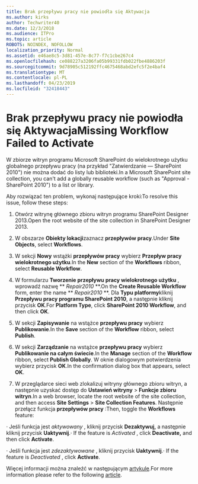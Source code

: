 ```yaml
---
title: Brak przepływu pracy nie powiodła się Aktywacja
ms.author: kirks
author: Techwriter40
ms.date: 12/3/2018
ms.audience: ITPro
ms.topic: article
ROBOTS: NOINDEX, NOFOLLOW
localization_priority: Normal
ms.assetid: e46ae8c5-3d81-457e-8c77-f7c1cbe267c4
ms.openlocfilehash: ce088227a3206fa05b99331fdb022fbe4886203f
ms.sourcegitcommit: 9d78905c512192ffc4675468abd2efc5f2e4baf4
ms.translationtype: MT
ms.contentlocale: pl-PL
ms.lasthandoff: 04/23/2019
ms.locfileid: "32418443"
---
```

# <a name="missing-workflow-failed-to-activate"></a><span data-ttu-id="c05b9-102">Brak przepływu pracy nie powiodła się Aktywacja</span><span class="sxs-lookup"><span data-stu-id="c05b9-102">Missing Workflow Failed to Activate</span></span>

<span data-ttu-id="c05b9-103">W zbiorze witryn programu Microsoft SharePoint do wielokrotnego użytku globalnego przepływu pracy (na przykład "Zatwierdzanie — SharePoint 2010") nie można dodać do listy lub biblioteki.</span><span class="sxs-lookup"><span data-stu-id="c05b9-103">In a Microsoft SharePoint site collection, you can't add a globally reusable workflow (such as "Approval - SharePoint 2010") to a list or library.</span></span>
  
<span data-ttu-id="c05b9-104">Aby rozwiązać ten problem, wykonaj następujące kroki:</span><span class="sxs-lookup"><span data-stu-id="c05b9-104">To resolve this issue, follow these steps:</span></span> 
  
1. <span data-ttu-id="c05b9-105">Otwórz witrynę głównego zbioru witryn programu SharePoint Designer 2013.</span><span class="sxs-lookup"><span data-stu-id="c05b9-105">Open the root website of the site collection in SharePoint Designer 2013.</span></span>
  
2. <span data-ttu-id="c05b9-106">W obszarze **Obiekty lokacji**zaznacz **przepływów pracy**.</span><span class="sxs-lookup"><span data-stu-id="c05b9-106">Under **Site Objects**, select **Workflows**.</span></span> 
  
3. <span data-ttu-id="c05b9-107">W sekcji **Nowy** wstążki **przepływów pracy** wybierz **Przepływ pracy wielokrotnego użytku**.</span><span class="sxs-lookup"><span data-stu-id="c05b9-107">In the **New** section of the **Workflows** ribbon, select **Reusable Workflow**.</span></span> 
  
4. <span data-ttu-id="c05b9-108">W formularzu **Tworzenie przepływu pracy wielokrotnego użytku** , wprowadź nazwę \*\* *Repair2010* \*\*.</span><span class="sxs-lookup"><span data-stu-id="c05b9-108">On the **Create Reusable Workflow** form, enter the name \*\* *Repair2010* \*\*.</span></span> <span data-ttu-id="c05b9-109">Dla **Typu platformy**kliknij **Przepływu pracy programu SharePoint 2010**, a następnie kliknij przycisk **OK**.</span><span class="sxs-lookup"><span data-stu-id="c05b9-109">For **Platform Type**, click **SharePoint 2010 Workflow**, and then click **OK**.</span></span> 
  
1. <span data-ttu-id="c05b9-110">W sekcji **Zapisywanie** na wstążce **przepływu pracy** wybierz **Publikowanie**.</span><span class="sxs-lookup"><span data-stu-id="c05b9-110">In the **Save** section of the **Workflow** ribbon, select **Publish**.</span></span> 
  
2. <span data-ttu-id="c05b9-111">W sekcji **Zarządzanie** na wstążce **przepływu pracy** wybierz **Publikowanie na całym świecie**.</span><span class="sxs-lookup"><span data-stu-id="c05b9-111">In the **Manage** section of the **Workflow** ribbon, select **Publish Globally**.</span></span> <span data-ttu-id="c05b9-112">W oknie dialogowym potwierdzenia wybierz przycisk **OK**.</span><span class="sxs-lookup"><span data-stu-id="c05b9-112">In the confirmation dialog box that appears, select **OK**.</span></span> 
  
3. <span data-ttu-id="c05b9-113">W przeglądarce sieci web zlokalizuj witryny głównego zbioru witryn, a następnie uzyskać dostęp do **Ustawień witryny** \> **Funkcje zbioru witryn**.</span><span class="sxs-lookup"><span data-stu-id="c05b9-113">In a web browser, locate the root website of the site collection, and then access **Site Settings** \> **Site Collection Features**.</span></span> <span data-ttu-id="c05b9-114">Następnie przełącz funkcja **przepływów pracy** :</span><span class="sxs-lookup"><span data-stu-id="c05b9-114">Then, toggle the **Workflows** feature:</span></span> 
  
<span data-ttu-id="c05b9-115">· Jeśli funkcja jest *aktywowany* , kliknij przycisk **Dezaktywuj,** a następnie kliknij przycisk **Uaktywnij**.</span><span class="sxs-lookup"><span data-stu-id="c05b9-115">· If the feature is  *Activated*  , click **Deactivate,** and then click **Activate**.</span></span> 
  
<span data-ttu-id="c05b9-116">· Jeśli funkcja jest *zdezaktywowane* , kliknij przycisk **Uaktywnij**.</span><span class="sxs-lookup"><span data-stu-id="c05b9-116">· If the feature is  *Deactivated*  , click **Activate**.</span></span> 
  
<span data-ttu-id="c05b9-117">Więcej informacji można znaleźć w następującym [artykule](https://go.microsoft.com/fwlink/?linkid=2047770&amp;clcid=0x409).</span><span class="sxs-lookup"><span data-stu-id="c05b9-117">For more information please refer to the following [article](https://go.microsoft.com/fwlink/?linkid=2047770&amp;clcid=0x409).</span></span>
  

